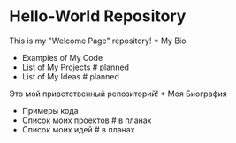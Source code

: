 # Hello-World Repository

This is my "Welcome Page" repository!
	* My Bio
  * Examples of My Code
  * List of My Projects			# planned
  * List of My Ideas				# planned

Это мой приветственный репозиторий!
	* Моя Биография
  * Примеры кода
  * Список моих проектов		# в планах 
  * Список моих идей				# в планах
